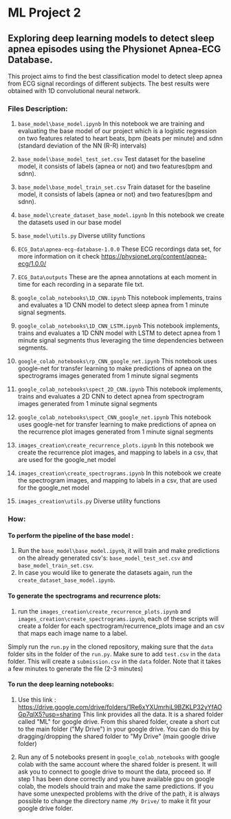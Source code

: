 # ML Project 2

## Exploring deep learning models to detect sleep apnea episodes using the Physionet Apnea-ECG Database.
This project aims to find the best classification model to detect sleep apnea from ECG signal recordings of different subjects. The best results were obtained with 1D convolutional neural network.

### Files Description:
1. ```base_model\base_model.ipynb``` In this notebook we are training and evaluating the base model of our project which is a logistic regression on two features related to heart beats, bpm (beats per minute) and sdnn (standard deviation of the NN (R-R) intervals)
2. ```base_model\base_model_test_set.csv``` Test dataset for the baseline model, it consists of labels (apnea or not) and two features(bpm and sdnn).
3. ```base_model\base_model_train_set.csv``` Train dataset for the baseline model, it consists of labels (apnea or not) and two features(bpm and sdnn).
4. ```base_model\create_dataset_base_model.ipynb``` In this notebook we create the datasets used in our base model
5. ```base_model\utils.py``` Diverse utility functions
6. ```ECG_Data\apnea-ecg-database-1.0.0``` These ECG recordings data set, for more information on it check https://physionet.org/content/apnea-ecg/1.0.0/
7. ```ECG_Data\outputs``` These are the apnea annotations at each moment in time for each recording in a separate file txt.
8. ```google_colab_notebooks\1D_CNN.ipynb``` This notebook implements, trains and evaluates a 1D CNN model to detect sleep apnea from 1 minute signal segments.
9. ```google_colab_notebooks\1D_CNN_LSTM.ipynb``` This notebook implements, trains and evaluates a 1D CNN model with LSTM to detect apnea from 1 minute signal segments thus leveraging the time dependencies between segments.

10. ```google_colab_notebooks\rp_CNN_google_net.ipynb``` This notebook uses google-net for transfer learning to make predictions of apnea on the spectrograms images generated from 1 minute signal segments
11. ```google_colab_notebooks\spect_2D_CNN.ipynb``` This notebook implements, trains and evaluates a 2D CNN to detect apnea from spectrogram images generated from 1 minute signal segments
12. ```google_colab_notebooks\spect_CNN_google_net.ipynb``` This notebook uses google-net for transfer learning to make predictions of apnea on the recurrence plot images generated from 1 minute signal segments

13. ```images_creation\create_recurrence_plots.ipynb``` In this notebook we create the recurrence plot images, and mapping to labels in a csv, that are used for the google_net model
14. ```images_creation\create_spectrograms.ipynb``` In this notebook we create the spectrogram images, and mapping to labels in a csv, that are used for the google_net model

15. ```images_creation\utils.py``` Diverse utility functions



### How: 

#### To perform the pipeline of the base model :
1. Run the ```base_model\base_model.ipynb```, it will train and make predictions on the already generated csv's: ```base_model_test_set.csv``` and ```base_model_train_set.csv```.           
2. In case you would like to generate the datasets again, run the ```create_dataset_base_model.ipynb```.


#### To generate the spectrograms and recurrence plots:

1. run the ```images_creation\create_recurrence_plots.ipynb``` and ```images_creation\create_spectrograms.ipynb```, each of these scripts will create a folder for each spectrogram/recurrence_plots image and an csv that maps each image name to a label.


Simply run the ```run.py``` in the cloned repository, making sure that the ```data``` folder sits in the folder of the ```run.py```. Make sure to add ```test.csv``` in the ```data``` folder. This will create a ```submission.csv``` in the ```data``` folder.
Note that it takes a few minutes to generate the file (2-3 minutes)


#### To run the deep learning notebooks:

1. Use this link : https://drive.google.com/drive/folders/1Re6xYXUmrhiL9BZKLP32yYfAOGp7qlX5?usp=sharing
This link provides all the data. It is a shared folder called "ML" for google drive. From this shared folder, create a short cut to the main folder ("My Drive") in your google drive. You can do this by dragging/dropping the shared folder to "My Drive" (main google drive folder)

2. Run any of 5 notebooks present in ```google_colab_notebooks``` with google colab with the same account where the shared folder is present. It will ask you to connect to google drive to mount the data, proceed so. If step 1 has been done correctly and you have available gpu on google colab, the models should train and make the same predictions. If you have some unexpected problems with the drive of the path, it is always possible to change the directory name ```/My Drive/``` to make it fit your google drive folder. 
